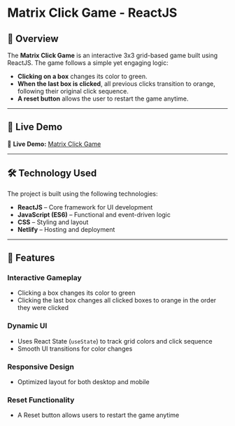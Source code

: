 # Matrix Click Game - ReactJS

## 📌 Overview
The **Matrix Click Game** is an interactive 3x3 grid-based game built using ReactJS. The game follows a simple yet engaging logic:

- **Clicking on a box** changes its color to green.  
- **When the last box is clicked**, all previous clicks transition to orange, following their original click sequence.  
- **A reset button** allows the user to restart the game anytime.  

---

## 🚀 Live Demo  
🔗 **Live Demo:** [Matrix Click Game](https://matrixcolorgame.netlify.app)  

---

## 🛠️ Technology Used  
The project is built using the following technologies:  

- **ReactJS** – Core framework for UI development  
- **JavaScript (ES6)** – Functional and event-driven logic  
- **CSS** – Styling and layout  
- **Netlify** – Hosting and deployment  

---

## 🌟 Features  
### Interactive Gameplay  
- Clicking a box changes its color to green  
- Clicking the last box changes all clicked boxes to orange in the order they were clicked  

### Dynamic UI  
- Uses React State (`useState`) to track grid colors and click sequence  
- Smooth UI transitions for color changes  

### Responsive Design  
- Optimized layout for both desktop and mobile  

### Reset Functionality  
- A Reset button allows users to restart the game anytime  

